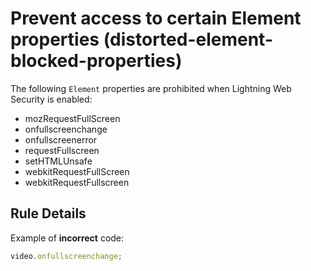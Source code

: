 # Prevent access to certain Element properties (distorted-element-blocked-properties)

The following `Element` properties are prohibited when Lightning Web Security is enabled:
-   mozRequestFullScreen
-   onfullscreenchange
-   onfullscreenerror
-   requestFullscreen
-   setHTMLUnsafe
-   webkitRequestFullScreen
-   webkitRequestFullscreen

## Rule Details

Example of **incorrect** code:

```js
video.onfullscreenchange;
```
